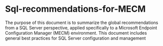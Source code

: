 # Sql-recommendations-for-MECM
The purpose of this document is to summarize the global recommendations from a SQL Server perspective, applied specifically to a Microsoft Endpoint Configuration Manager (MECM) environment. This document includes general best practices for SQL Server configuration and management

